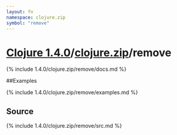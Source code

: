 ```yaml
---
layout: fn
namespace: clojure.zip
symbol: "remove"
---
```


# [Clojure 1.4.0](../../)/[clojure.zip](../)/remove

{% include 1.4.0/clojure.zip/remove/docs.md %}

##Examples

{% include 1.4.0/clojure.zip/remove/examples.md %}
## Source
{% include 1.4.0/clojure.zip/remove/src.md %}

